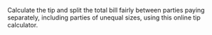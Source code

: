 Calculate the tip and split the total bill fairly between parties paying separately, including parties of unequal sizes, using this online tip calculator.

